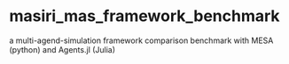 # masiri_mas_framework_benchmark
a multi-agend-simulation framework comparison benchmark with MESA (python) and Agents.jl (Julia)
